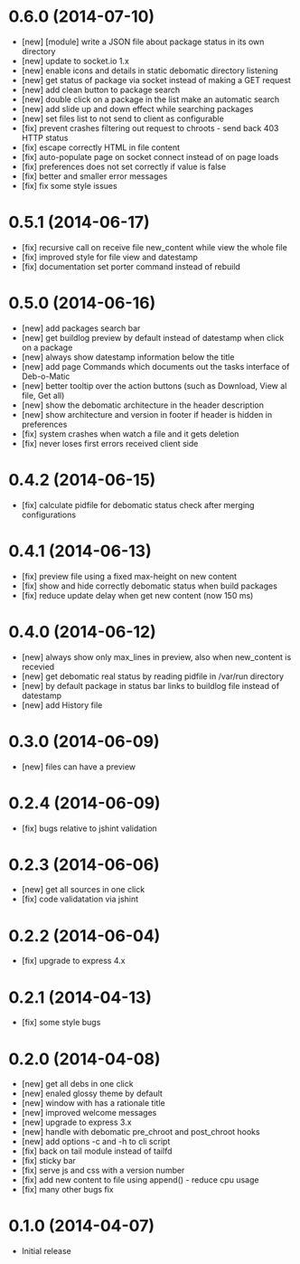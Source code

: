 # 0.6.0 (2014-07-10)
 * [new] [module] write a JSON file about package status in its own directory
 * [new] update to socket.io 1.x
 * [new] enable icons and details in static debomatic directory listening
 * [new] get status of package via socket instead of making a GET request
 * [new] add clean button to package search
 * [new] double click on a package in the list make an automatic search
 * [new] add slide up and down effect while searching packages
 * [new] set files list to not send to client as configurable
 * [fix] prevent crashes filtering out request to chroots - send back 403 HTTP status
 * [fix] escape correctly HTML in file content
 * [fix] auto-populate page on socket connect instead of on page loads
 * [fix] preferences does not set correctly if value is false
 * [fix] better and smaller error messages
 * [fix] fix some style issues

# 0.5.1 (2014-06-17)
 * [fix] recursive call on receive file new_content while view the whole file
 * [fix] improved style for file view and datestamp
 * [fix] documentation set porter command instead of rebuild

# 0.5.0 (2014-06-16)
 * [new] add packages search bar
 * [new] get buildlog preview by default instead of datestamp when click on a package
 * [new] always show datestamp information below the title
 * [new] add page Commands which documents out the tasks interface of Deb-o-Matic
 * [new] better tooltip over the action buttons (such as Download, View al file, Get all)
 * [new] show the debomatic architecture in the header description
 * [new] show architecture and version in footer if header is hidden in preferences
 * [fix] system crashes when watch a file and it gets deletion
 * [fix] never loses first errors received client side

# 0.4.2 (2014-06-15)
 * [fix] calculate pidfile for debomatic status check after merging configurations

# 0.4.1 (2014-06-13)
 * [fix] preview file using a fixed max-height on new content
 * [fix] show and hide correctly debomatic status when build packages
 * [fix] reduce update delay when get new content (now 150 ms)

# 0.4.0 (2014-06-12)
 * [new] always show only max_lines in preview, also when new_content is recevied
 * [new] get debomatic real status by reading pidfile in /var/run directory
 * [new] by default package in status bar links to buildlog file instead of datestamp
 * [new] add History file

# 0.3.0 (2014-06-09)
 * [new] files can have a preview

# 0.2.4 (2014-06-09)
 * [fix] bugs relative to jshint validation

# 0.2.3 (2014-06-06)
 * [new] get all sources in one click
 * [fix] code validatation via jshint

# 0.2.2 (2014-06-04)
 * [fix] upgrade to express 4.x

# 0.2.1 (2014-04-13)
 * [fix] some style bugs

# 0.2.0 (2014-04-08)
 * [new] get all debs in one click
 * [new] enaled glossy theme by default
 * [new] window with has a rationale title
 * [new] improved welcome messages
 * [new] upgrade to express 3.x
 * [new] handle with debomatic pre_chroot and post_chroot hooks
 * [new] add options -c and -h to cli script
 * [fix] back on tail module instead of tailfd
 * [fix] sticky bar
 * [fix] serve js and css with a version number
 * [fix] add new content to file using append() - reduce cpu usage
 * [fix] many other bugs fix

# 0.1.0 (2014-04-07)
 * Initial release
